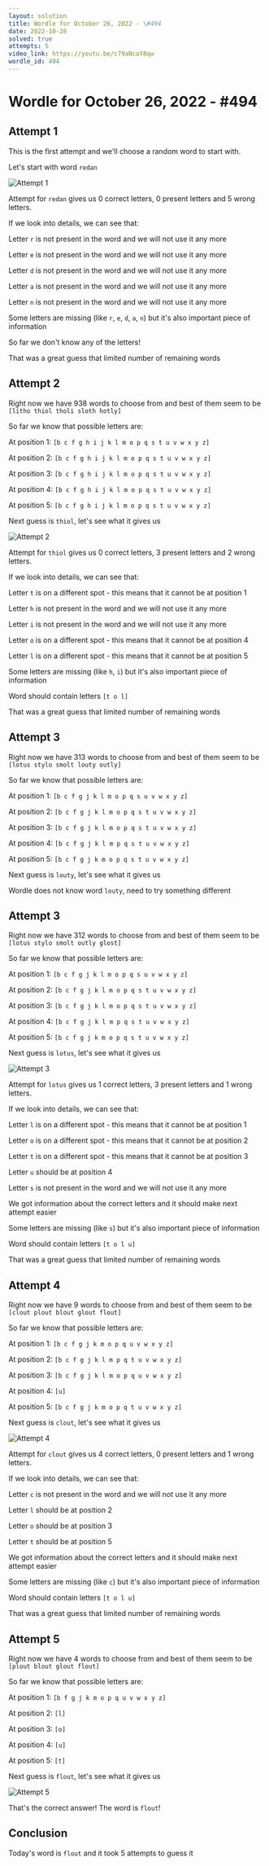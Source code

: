 ```yaml
---
layout: solution
title: Wordle for October 26, 2022 - \#494
date: 2022-10-26
solved: true
attempts: 5
video_link: https://youtu.be/c79aNcaY8qw
wordle_id: 494
---
```


# Wordle for October 26, 2022 - \#494

## Attempt 1

This is the first attempt and we'll choose a random word to start with.

Let's start with word `redan`

![Attempt 1](2022-10-26/attempt-1.png)

Attempt for `redan` gives us 0 correct letters, 0 present letters and 5 wrong letters.

If we look into details, we can see that:

Letter `r` is not present in the word and we will not use it any more

Letter `e` is not present in the word and we will not use it any more

Letter `d` is not present in the word and we will not use it any more

Letter `a` is not present in the word and we will not use it any more

Letter `n` is not present in the word and we will not use it any more

Some letters are missing (like `r`, `e`, `d`, `a`, `n`) but it's also important piece of information

So far we don't know any of the letters!

That was a great guess that limited number of remaining words



## Attempt 2

Right now we have 938 words to choose from and best of them seem to be `[litho thiol tholi sloth hotly]`

So far we know that possible letters are:

At position 1: `[b c f g h i j k l m o p q s t u v w x y z]`

At position 2: `[b c f g h i j k l m o p q s t u v w x y z]`

At position 3: `[b c f g h i j k l m o p q s t u v w x y z]`

At position 4: `[b c f g h i j k l m o p q s t u v w x y z]`

At position 5: `[b c f g h i j k l m o p q s t u v w x y z]`

Next guess is `thiol`, let's see what it gives us

![Attempt 2](2022-10-26/attempt-2.png)

Attempt for `thiol` gives us 0 correct letters, 3 present letters and 2 wrong letters.

If we look into details, we can see that:

Letter `t` is on a different spot - this means that it cannot be at position 1

Letter `h` is not present in the word and we will not use it any more

Letter `i` is not present in the word and we will not use it any more

Letter `o` is on a different spot - this means that it cannot be at position 4

Letter `l` is on a different spot - this means that it cannot be at position 5

Some letters are missing (like `h`, `i`) but it's also important piece of information

Word should contain letters `[t o l]`

That was a great guess that limited number of remaining words



## Attempt 3

Right now we have 313 words to choose from and best of them seem to be `[lotus stylo smolt louty outly]`

So far we know that possible letters are:

At position 1: `[b c f g j k l m o p q s u v w x y z]`

At position 2: `[b c f g j k l m o p q s t u v w x y z]`

At position 3: `[b c f g j k l m o p q s t u v w x y z]`

At position 4: `[b c f g j k l m p q s t u v w x y z]`

At position 5: `[b c f g j k m o p q s t u v w x y z]`

Next guess is `louty`, let's see what it gives us

Wordle does not know word `louty`, need to try something different

## Attempt 3

Right now we have 312 words to choose from and best of them seem to be `[lotus stylo smolt outly glost]`

So far we know that possible letters are:

At position 1: `[b c f g j k l m o p q s u v w x y z]`

At position 2: `[b c f g j k l m o p q s t u v w x y z]`

At position 3: `[b c f g j k l m o p q s t u v w x y z]`

At position 4: `[b c f g j k l m p q s t u v w x y z]`

At position 5: `[b c f g j k m o p q s t u v w x y z]`

Next guess is `lotus`, let's see what it gives us

![Attempt 3](2022-10-26/attempt-3.png)

Attempt for `lotus` gives us 1 correct letters, 3 present letters and 1 wrong letters.

If we look into details, we can see that:

Letter `l` is on a different spot - this means that it cannot be at position 1

Letter `o` is on a different spot - this means that it cannot be at position 2

Letter `t` is on a different spot - this means that it cannot be at position 3

Letter `u` should be at position 4

Letter `s` is not present in the word and we will not use it any more

We got information about the correct letters and it should make next attempt easier

Some letters are missing (like `s`) but it's also important piece of information

Word should contain letters `[t o l u]`

That was a great guess that limited number of remaining words



## Attempt 4

Right now we have 9 words to choose from and best of them seem to be `[clout plout blout glout flout]`

So far we know that possible letters are:

At position 1: `[b c f g j k m o p q u v w x y z]`

At position 2: `[b c f g j k l m p q t u v w x y z]`

At position 3: `[b c f g j k l m o p q u v w x y z]`

At position 4: `[u]`

At position 5: `[b c f g j k m o p q t u v w x y z]`

Next guess is `clout`, let's see what it gives us

![Attempt 4](2022-10-26/attempt-4.png)

Attempt for `clout` gives us 4 correct letters, 0 present letters and 1 wrong letters.

If we look into details, we can see that:

Letter `c` is not present in the word and we will not use it any more

Letter `l` should be at position 2

Letter `o` should be at position 3

Letter `t` should be at position 5

We got information about the correct letters and it should make next attempt easier

Some letters are missing (like `c`) but it's also important piece of information

Word should contain letters `[t o l u]`

That was a great guess that limited number of remaining words



## Attempt 5

Right now we have 4 words to choose from and best of them seem to be `[plout blout glout flout]`

So far we know that possible letters are:

At position 1: `[b f g j k m o p q u v w x y z]`

At position 2: `[l]`

At position 3: `[o]`

At position 4: `[u]`

At position 5: `[t]`

Next guess is `flout`, let's see what it gives us

![Attempt 5](2022-10-26/attempt-5.png)

That's the correct answer! The word is `flout`!

## Conclusion

Today's word is `flout` and it took 5 attempts to guess it

